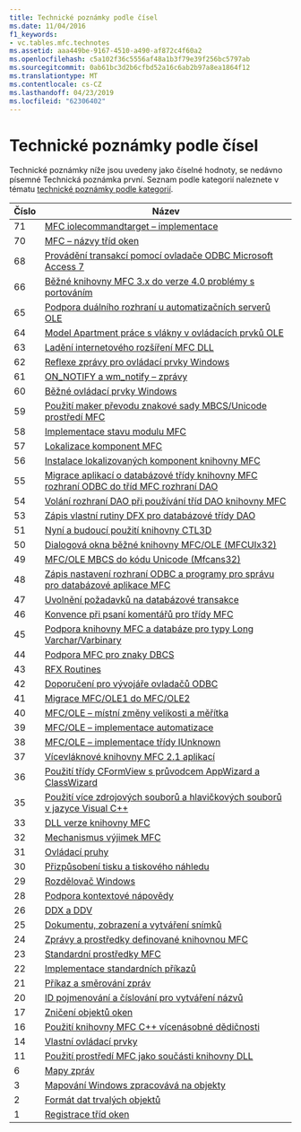 ```yaml
---
title: Technické poznámky podle čísel
ms.date: 11/04/2016
f1_keywords:
- vc.tables.mfc.technotes
ms.assetid: aaa449be-9167-4510-a490-af872c4f60a2
ms.openlocfilehash: c5a102f36c5556af48a1b3f79e39f256bc5797ab
ms.sourcegitcommit: 0ab61bc3d2b6cfbd52a16c6ab2b97a8ea1864f12
ms.translationtype: MT
ms.contentlocale: cs-CZ
ms.lasthandoff: 04/23/2019
ms.locfileid: "62306402"
---
```

# <a name="technical-notes-by-number"></a>Technické poznámky podle čísel

Technické poznámky níže jsou uvedeny jako číselné hodnoty, se nedávno písemné Technická poznámka první. Seznam podle kategorií naleznete v tématu [technické poznámky podle kategorií](../mfc/technical-notes-by-category.md).

|Číslo|Název|
|------------|-----------|
|71|[MFC iolecommandtarget – implementace](../mfc/tn071-mfc-iolecommandtarget-implementation.md)|
|70|[MFC – názvy tříd oken](../mfc/tn070-mfc-window-class-names.md)|
|68|[Provádění transakcí pomocí ovladače ODBC Microsoft Access 7](../mfc/tn068-performing-transactions-with-the-microsoft-access-7-odbc-driver.md)|
|66|[Běžné knihovny MFC 3.x do verze 4.0 problémy s portováním](../mfc/tn066-common-mfc-3-x-to-4-0-porting-issues.md)|
|65|[Podpora duálního rozhraní u automatizačních serverů OLE](../mfc/tn065-dual-interface-support-for-ole-automation-servers.md)|
|64|[Model Apartment práce s vlákny v ovládacích prvků OLE](../mfc/tn064-apartment-model-threading-in-activex-controls.md)|
|63|[Ladění internetového rozšíření MFC DLL](../mfc/tn063-debugging-internet-extension-dlls.md)|
|62|[Reflexe zprávy pro ovládací prvky Windows](../mfc/tn062-message-reflection-for-windows-controls.md)|
|61|[ON_NOTIFY a wm_notify – zprávy](../mfc/tn061-on-notify-and-wm-notify-messages.md)|
|60|[Běžné ovládací prvky Windows](../mfc/tn060-the-new-windows-common-controls.md)|
|59|[Použití maker převodu znakové sady MBCS/Unicode prostředí MFC](../mfc/tn059-using-mfc-mbcs-unicode-conversion-macros.md)|
|58|[Implementace stavu modulu MFC](../mfc/tn058-mfc-module-state-implementation.md)|
|57|[Lokalizace komponent MFC](../mfc/tn057-localization-of-mfc-components.md)|
|56|[Instalace lokalizovaných komponent knihovny MFC](../mfc/tn056-installation-of-localized-mfc-components.md)|
|55|[Migrace aplikací o databázové třídy knihovny MFC rozhraní ODBC do tříd MFC rozhraní DAO](../mfc/tn055-migrating-mfc-odbc-database-class-applications-to-mfc-dao-classes.md)|
|54|[Volání rozhraní DAO při používání tříd DAO knihovny MFC](../mfc/tn054-calling-dao-directly-while-using-mfc-dao-classes.md)|
|53|[Zápis vlastní rutiny DFX pro databázové třídy DAO](../mfc/tn053-custom-dfx-routines-for-dao-database-classes.md)|
|51|[Nyní a budoucí použití knihovny CTL3D](../mfc/tn051-using-ctl3d-now-and-in-the-future.md)|
|50|[Dialogová okna běžné knihovny MFC/OLE (MFCUIx32)](../mfc/tn050-mfc-ole-common-dialogs-mfcuix32.md)|
|49|[MFC/OLE MBCS do kódu Unicode (Mfcans32)](../mfc/tn049-mfc-ole-mbcs-to-unicode-translation-layer-mfcans32.md)|
|48|[Zápis nastavení rozhraní ODBC a programy pro správu pro databázové aplikace MFC](../mfc/tn048-writing-odbc-setup-and-administration-programs.md)|
|47|[Uvolnění požadavků na databázové transakce](../mfc/tn047-relaxing-database-transaction-requirements.md)|
|46|[Konvence při psaní komentářů pro třídy MFC](../mfc/tn046-commenting-conventions-for-the-mfc-classes.md)|
|45|[Podpora knihovny MFC a databáze pro typy Long Varchar/Varbinary](../mfc/tn045-mfc-database-support-for-long-varchar-varbinary.md)|
|44|[Podpora MFC pro znaky DBCS](../mfc/tn044-mfc-support-for-dbcs.md)|
|43|[RFX Routines](../mfc/tn043-rfx-routines.md)|
|42|[Doporučení pro vývojáře ovladačů ODBC](../mfc/tn042-odbc-driver-developer-recommendations.md)|
|41|[Migrace MFC/OLE1 do MFC/OLE2](../mfc/tn041-mfc-ole1-migration-to-mfc-ole-2.md)|
|40|[MFC/OLE – místní změny velikosti a měřítka](../mfc/tn040-mfc-ole-in-place-resizing-and-zooming.md)|
|39|[MFC/OLE – implementace automatizace](../mfc/tn039-mfc-ole-automation-implementation.md)|
|38|[MFC/OLE – implementace třídy IUnknown](../mfc/tn038-mfc-ole-iunknown-implementation.md)|
|37|[Vícevláknové knihovny MFC 2.1 aplikací](../mfc/tn037-multithreaded-mfc-2-1-applications.md)|
|36|[Použití třídy CFormView s průvodcem AppWizard a ClassWizard](../mfc/tn036-using-cformview-with-appwizard-and-classwizard.md)|
|35|[Použití více zdrojových souborů a hlavičkových souborů v jazyce Visual C++](../mfc/tn035-using-multiple-resource-files-and-header-files-with-visual-cpp.md)|
|33|[DLL verze knihovny MFC](../mfc/tn033-dll-version-of-mfc.md)|
|32|[Mechanismus výjimek MFC](../mfc/tn032-mfc-exception-mechanism.md)|
|31|[Ovládací pruhy](../mfc/tn031-control-bars.md)|
|30|[Přizpůsobení tisku a tiskového náhledu](../mfc/tn030-customizing-printing-and-print-preview.md)|
|29|[Rozdělovač Windows](../mfc/tn029-splitter-windows.md)|
|28|[Podpora kontextové nápovědy](../mfc/tn028-context-sensitive-help-support.md)|
|26|[DDX a DDV](../mfc/tn026-ddx-and-ddv-routines.md)|
|25|[Dokumentu, zobrazení a vytváření snímků](../mfc/tn025-document-view-and-frame-creation.md)|
|24|[Zprávy a prostředky definované knihovnou MFC](../mfc/tn024-mfc-defined-messages-and-resources.md)|
|23|[Standardní prostředky MFC](../mfc/tn023-standard-mfc-resources.md)|
|22|[Implementace standardních příkazů](../mfc/tn022-standard-commands-implementation.md)|
|21|[Příkaz a směrování zpráv](../mfc/tn021-command-and-message-routing.md)|
|20|[ID pojmenování a číslování pro vytváření názvů](../mfc/tn020-id-naming-and-numbering-conventions.md)|
|17|[Zničení objektů oken](../mfc/tn017-destroying-window-objects.md)|
|16|[Použití knihovny MFC C++ vícenásobné dědičnosti](../mfc/tn016-using-cpp-multiple-inheritance-with-mfc.md)|
|14|[Vlastní ovládací prvky](../mfc/tn014-custom-controls.md)|
|11|[Použití prostředí MFC jako součásti knihovny DLL](../mfc/tn011-using-mfc-as-part-of-a-dll.md)|
|6|[Mapy zpráv](../mfc/tn006-message-maps.md)|
|3|[Mapování Windows zpracovává na objekty](../mfc/tn003-mapping-of-windows-handles-to-objects.md)|
|2|[Formát dat trvalých objektů](../mfc/tn002-persistent-object-data-format.md)|
|1|[Registrace tříd oken](../mfc/tn001-window-class-registration.md)
